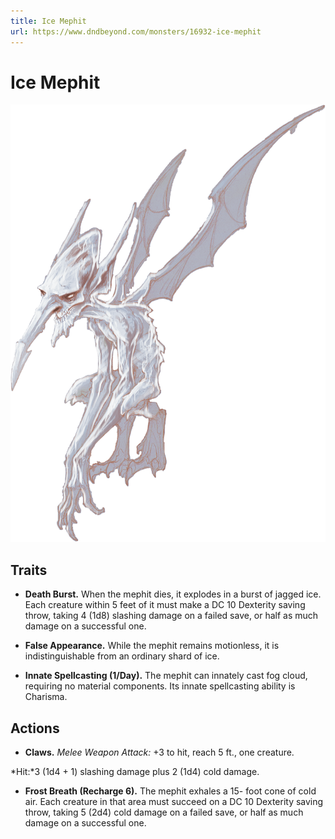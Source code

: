 ```yaml
---
title: Ice Mephit
url: https://www.dndbeyond.com/monsters/16932-ice-mephit
---
```


# Ice Mephit

![Ice Mephit](ice-mephit.png)

## Traits

* **Death Burst.** When the mephit dies, it explodes in a burst of jagged ice. Each creature within 5 feet of it must make a DC 10 Dexterity saving throw, taking 4 (1d8) slashing damage on a failed save, or half as much damage on a successful one.

* **False Appearance.** While the mephit remains motionless, it is indistinguishable from an ordinary shard of ice.

* **Innate Spellcasting (1/Day).** The mephit can innately cast fog cloud, requiring no material components. Its innate spellcasting ability is Charisma.

## Actions

* **Claws.** *Melee Weapon Attack:* +3 to hit, reach 5 ft., one creature.

*Hit:*3 (1d4 + 1) slashing damage plus 2 (1d4) cold damage.

* **Frost Breath (Recharge 6).** The mephit exhales a 15- foot cone of cold air. Each creature in that area must succeed on a DC 10 Dexterity saving throw, taking 5 (2d4) cold damage on a failed save, or half as much damage on a successful one.